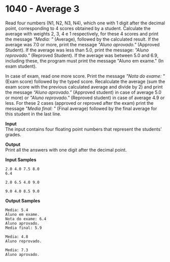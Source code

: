 #  1040 - Average 3

Read four numbers (N1, N2, N3, N4), which one with 1 digit after the decimal point, corresponding to 4 scores obtained by a student. Calculate the average with weights 2, 3, 4 e 1 respectively, for these 4 scores and print the message *"Media: "* (Average), followed by the calculated result. If the average was 7.0 or more, print the message *"Aluno aprovado."* (Approved Student). If the average was less than 5.0, print the message: *"Aluno reprovado."* (Reproved Student). If the average was between 5.0 and 6.9, including these, the program must print the message "Aluno em exame." (In exam student).

In case of exam, read one more score. Print the message *"Nota do exame: "* (Exam score) followed by the typed score. Recalculate the average (sum the exam score with the previous calculated average and divide by 2) and print the message *“Aluno aprovado.”* (Approved student) in case of average 5.0 or more) or *"Aluno reprovado."* (Reproved student) in case of average 4.9 or less. For these 2 cases (approved or reproved after the exam) print the message *"Media final: "* (Final average) followed by the final average for this student in the last line.

**Input**<br>
The input contains four floating point numbers that represent the students' grades.

**Output**<br>
Print all the answers with one digit after the decimal point.

**Input Samples**              
```
2.0 4.0 7.5 8.0
6.4  
```
```
2.0 6.5 4.0 9.0
```
```      
9.0 4.0 8.5 9.0 
```        

**Output Samples**
```
Media: 5.4
Aluno em exame.
Nota do exame: 6.4 
Aluno aprovado.
Media final: 5.9
```
```
Media: 4.8 
Aluno reprovado.
```
```                                                                
Media: 7.3
Aluno aprovado.
```                                                                 